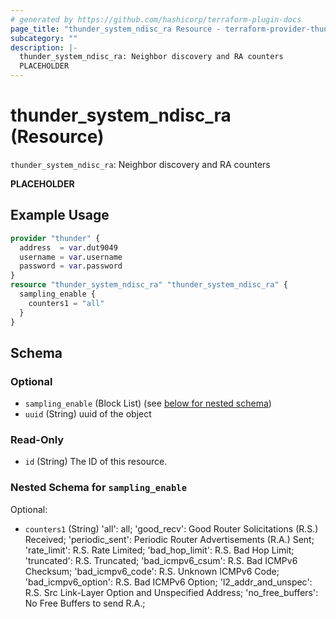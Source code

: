 ```yaml
---
# generated by https://github.com/hashicorp/terraform-plugin-docs
page_title: "thunder_system_ndisc_ra Resource - terraform-provider-thunder"
subcategory: ""
description: |-
  thunder_system_ndisc_ra: Neighbor discovery and RA counters
  PLACEHOLDER
---
```


# thunder_system_ndisc_ra (Resource)

`thunder_system_ndisc_ra`: Neighbor discovery and RA counters

__PLACEHOLDER__

## Example Usage

```terraform
provider "thunder" {
  address  = var.dut9049
  username = var.username
  password = var.password
}
resource "thunder_system_ndisc_ra" "thunder_system_ndisc_ra" {
  sampling_enable {
    counters1 = "all"
  }
}
```

<!-- schema generated by tfplugindocs -->
## Schema

### Optional

- `sampling_enable` (Block List) (see [below for nested schema](#nestedblock--sampling_enable))
- `uuid` (String) uuid of the object

### Read-Only

- `id` (String) The ID of this resource.

<a id="nestedblock--sampling_enable"></a>
### Nested Schema for `sampling_enable`

Optional:

- `counters1` (String) 'all': all; 'good_recv': Good Router Solicitations (R.S.) Received; 'periodic_sent': Periodic Router Advertisements (R.A.) Sent; 'rate_limit': R.S. Rate Limited; 'bad_hop_limit': R.S. Bad Hop Limit; 'truncated': R.S. Truncated; 'bad_icmpv6_csum': R.S. Bad ICMPv6 Checksum; 'bad_icmpv6_code': R.S. Unknown ICMPv6 Code; 'bad_icmpv6_option': R.S. Bad ICMPv6 Option; 'l2_addr_and_unspec': R.S. Src Link-Layer Option and Unspecified Address; 'no_free_buffers': No Free Buffers to send R.A.;


